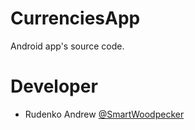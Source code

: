 # CurrenciesApp

Android app's source code.

# Developer
 * Rudenko Andrew [@SmartWoodpecker](https://github.com/SmartWoodpecker)
